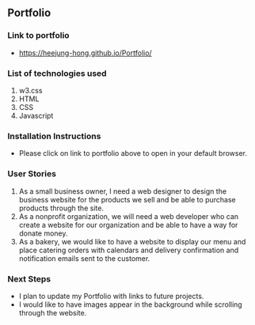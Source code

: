 ## Portfolio

### Link to portfolio 
- https://heejung-hong.github.io/Portfolio/


### List of technologies used
1. w3.css
2. HTML
3. CSS
4. Javascript


### Installation Instructions
- Please click on link to portfolio above to open in your default browser.


### User Stories
1. As a small business owner, I need a web designer to design the business website for the products we sell and be able to purchase products through the site.
2. As a nonprofit organization, we will need a web developer who can create a website for our organization and be able to have a way for donate money.
3. As a bakery, we would like to have a website to display our menu and place catering orders with calendars and delivery confirmation and notification emails sent to the customer.


### Next Steps
- I plan to update my Portfolio with links to future projects.
- I would like to have images appear in the background while scrolling through the website.



